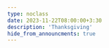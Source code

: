 ```yaml
---
type: noclass
date: 2023-11-22T08:00:00+3:30
description: 'Thanksgiving'
hide_from_announcments: true
---
```

